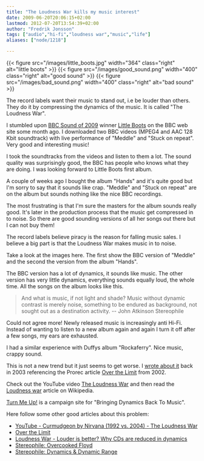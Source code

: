 ```yaml
---
title: "The Loudness War kills my music interest"
date: 2009-06-20T20:06:15+02:00
lastmod: 2012-07-20T13:54:39+02:00
author: "Fredrik Jonsson"
tags: ["audio","hi-fi","loudness war","music","life"]
aliases: ["node/1218"]

---
```


{{< figure src="/images/little_boots.jpg" width="364" class="right" alt="little boots" >}}
{{< figure src="/images/good_sound.png" width="400" class="right" alt="good sound" >}}
{{< figure src="/images/bad_sound.png" width="400" class="right" alt="bad sound" >}}

The record labels want their music to stand out, i.e be louder than others. They do it by compressing the dynamics of the music. It is called "The Loudness War".

I stumbled upon [BBC Sound of 2009](http://news.bbc.co.uk/2/hi/entertainment/7766442.stm) winner [Little Boots](http://www.littlebootsmusic.co.uk/) on the BBC web site some month ago. I downloaded two BBC videos (MPEG4 and AAC 128 Kbit soundtrack) with live performance of "Meddle" and "Stuck on repeat". Very good and interesting music!

I took the soundtracks from the videos and listen to them a lot. The sound quality was surprisingly good, the BBC has people who knows what they are doing. I was looking forward to Little Boots first album.

A couple of weeks ago I bought the album "Hands" and it's quite good but I'm sorry to say that it sounds like crap. "Meddle" and "Stuck on repeat" are on the album but sounds nothing like the nice BBC recordings.

The most frustrating is that I'm sure the masters for the album sounds really good. It's later in the production process that the music get compressed in to noise. So there are good sounding versions of all her songs out there but I can not buy them!

The record labels believe piracy is the reason for falling music sales. I believe a big part is that the Loudness War makes music in to noise.

Take a look at the images here. The first show the BBC version of "Meddle" and the second the version from the album "Hands".

The BBC version has a lot of dynamics, it sounds like music. The other version has very little dynamics, everything sounds equally loud, the whole time. All the songs on the album looks like this.

> And what is music, if not light and shade? Music without dynamic contrast is merely noise, something to be endured as background, not sought out as a destination activity. -- John Atkinson Stereophile

Could not agree more! Newly released music is increasingly anti Hi-Fi. Instead of wanting to listen to a new album again and again I turn it off after a few songs, my ears are exhausted.

I had a similar experience with Duffys album "Rockaferry". Nice music, crappy sound.

This is not a new trend but it just seems to get worse. I [wrote about it](http://xdeb.org/node/180) back in 2003 referencing the Prorec article [Over the Limit](http://www.prorec.com/Articles/tabid/109/EntryId/247/Over-the-Limit.aspx) from 2002.

Check out the YouTube video [The Loudness War](http://www.youtube.com/watch?v=3Gmex_4hreQ) and then read the [Loudness war](http://en.wikipedia.org/wiki/Loudness_war) article on Wikipedia.

[Turn Me Up!](http://www.turnmeup.org/) is a campaign site for "Bringing Dynamics Back To Music".

Here follow some other good articles about this problem:

* [YouTube - Curmudgeon by Nirvana (1992 vs. 2004) - The Loudness War](http://www.youtube.com/watch?v=sTBoMlsw-0I&feature=related)
* [Over the Limit](http://www.prorec.com/Articles/tabid/109/EntryId/247/Over-the-Limit.aspx)
* [Loudness War - Louder is better? Why CDs are reduced in dynamics](http://www.mk-guitar.com/blog/2008/10/07/loudness-war-louder-is-better-why-cds-are-reduced-in-dynamics/)
* [Stereophile: Overcooked Floyd](http://www.stereophile.com/asweseeit/851/)
* [Stereophile: Dynamics & Dynamic Range](http://www.stereophile.com//asweseeit/177/)

